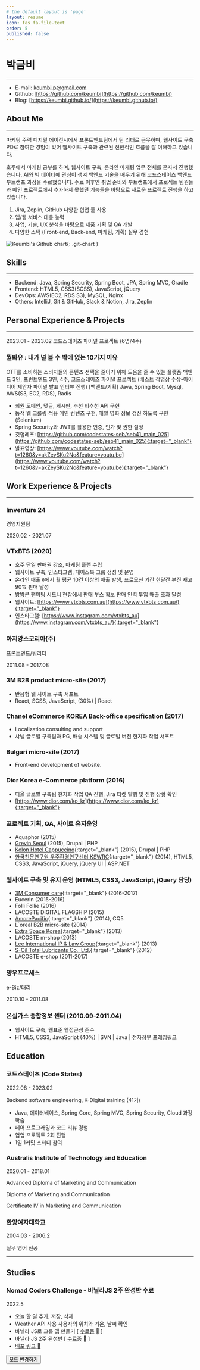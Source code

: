 ```yaml
---
# the default layout is 'page'
layout: resume
icon: fas fa-file-text
order: 5
published: false
---
```




# 박금비

---

- E-mail: [keumbi.p@gmail.com](mailto:keumbi.p@gmail.com)
- Github: [https://github.com/keumbi](https://github.com/keumbi)
- Blog: [https://keumbi.github.io/](https://keumbi.github.io/)


## About Me

---

마케팅 주력 디지털 에이전시에서 프론트엔드팀에서 팀 리더로 근무하며, 웹사이트 구축 PO로 참여한 경험이 있어 웹사이트 구축과 관련된 전반적인 흐름을 잘 이해하고 있습니다.

호주에서 마케팅 공부를 하며, 웹사이트 구축, 온라인 마케팅 업무 전체를 혼자서 진행했습니다. AI와 빅 데이터에 관심이 생겨 백엔드 기술을 배우기 위해 코드스테이츠 백엔드 부트캠프 과정을 수료했습니다. 수료 이후엔 취업 준비와 부트캠프에서 프로젝트 팀원들과 메인 프로젝트에서 추가하지 못했던 기능들을 바탕으로 새로운 프로젝트 진행을 하고 있습니다.

1. Jira, Zeplin, GitHub 다양한 협업 툴 사용
2. 앱/웹 서비스 대응 능력
3. 사업, 기술, UX 분석을 바탕으로 제품 기획 및 QA 개발
4. 다양한 스택 (Front-end, Back-end, 마케팅, 기획) 실무 경험


![Keumbi's Github chart](http://ghchart.rshah.org/keumbi){: .git-chart }


## Skills

---

- Backend: Java, Spring Security, Spring Boot, JPA, Spring MVC, Gradle
- Frontend: HTML5, CSS3(SCSS), JavaScript, jQuery
- DevOps: AWS(EC2, RDS S3), MySQL, Nginx
- Others: IntelliJ, Git & GitHub, Slack & Notion, Jira, Zeplin

## Personal Experience & Projects

---

2023.01 - 2023.02
코드스테이츠
파이널 프로젝트
(6명/4주)


### 뭘봐유 : 내가 널 볼 수 밖에 없는 10가지 이유

OTT를 소비하는 소비자들의 콘텐츠 선택을 줄이기 위해 도움을 줄 수 있는 플랫폼
백엔드 3인, 프런트엔드 3인, 4주, 코드스테이츠 파이널 프로젝트 (베스트 작명상 수상-아이디어 제안자 파이널 발표 인터뷰 진행)
[백엔드/기획] Java, Spring Boot, Mysql, AWS(S3, EC2, RDS), Radis
- 회원 도메인, 댓글, 게시판, 추천 비추천 API 구현
- 동적 웹 크롤링 적용 메인 컨텐츠 구현, 매일 영화 정보 갱신 하도록 구현(Selenium)
- Spring Security와 JWT를 활용한 인증, 인가 및 권한 설정
- 깃헙레포: [https://github.com/codestates-seb/seb41_main_025](https://github.com/codestates-seb/seb41_main_025){:target="_blank"}
- 발표영상: [https://www.youtube.com/watch?t=1260&v=akZeySKu2No&feature=youtu.be](https://www.youtube.com/watch?t=1260&v=akZeySKu2No&feature=youtu.be){:target="_blank"}

## Work Experience & Projects

---

### Imventure 24

경영지원팀

2020.02 - 2021.07

### VTxBTS (2020)

- 호주 단일 판매권 강조, 마케팅 플랜 수립
- 웹사이트 구축, 인스타그램, 페이스북 그룹 생성 및 운영
- 온라인 매출 `0`에서 월 평균 10건 이상의 매출 발생, 프로모션 기간 한달간 부진 재고 90% 판매 달성
- 방방콘 팬미팅 시드니 현장에서 판매 부스 확보 판매 인력 투입 매출 초과 달성
- 웹사이트: [https://www.vtxbts.com.au](https://www.vtxbts.com.au/){:target="_blank"}
- 인스타그램: [https://www.instagram.com/vtxbts_au](https://www.instagram.com/vtxbts_au/){:target="_blank"}




### 아지앙스코리아(주)

프론트엔드/팀리더

2011.08 - 2017.08

### 3M B2B product micro-site (2017)

- 반응형 웹 사이트 구축 서포트
- React, SCSS, JavaScript, (30%) | React

### Chanel eCommerce KOREA Back-office specification (2017)

- Localization consulting and support
- 샤넬 글로벌 구축팀과 PG, 배송 시스템 및 글로벌 버전 현지화 작업 서포트

### Bulgari micro-site (2017)

- Front-end development of website.

### Dior Korea e-Commerce platform (2016)

- 디올 글로벌 구축팀 현지화 작업 QA 진행, Jira 티켓 발행 및 진행 상황 확인
- [https://www.dior.com/ko_kr](https://www.dior.com/ko_kr){:target="_blank"}


### 프로젝트 기획, QA, 사이트 유지운영

- Aquaphor (2015)
- [Grevin Seoul](https://web.archive.org/web/20151113084915/http://www.grevin-seoul.com/ko) (2015), Drupal | PHP
- [Kolon Hotel Cappuccino](https://web.archive.org/web/20160617211242/http://hotelcappuccino.co.kr/){:target="_blank"} (2015), Drupal | PHP
- [한국천문연구원 우주환경연구센터 KSWRC](https://kswrc.kasi.re.kr/){:target="_blank"} (2014),  HTML5, CSS3, JavaScript, jQuery, jQuery UI | ASP.NET

### 웹사이트 구축 및 유지 운영 (HTML5, CSS3, JavaScript, jQuery 담당)

- [3M Consumer care](https://consumercare.3m.co.kr){:target="_blank"} (2016-2017)
- Eucerin (2015-2016)
- Folli Follie (2016)
- LACOSTE DIGITAL FLAGSHIP (2015)
- [AmorePacific](https://www.apgroup.com/){:target="_blank"} (2014), CQ5
- L`oreal B2B micro-site (2014)
- [Extra Space Korea](https://www.extraspaceasia.co.kr/){:target="_blank"} (2013)
- LACOSTE m-shop (2013)
- [Lee International IP & Law Group](https://www.leeinternational.com/){:target="_blank"} (2013)
- [S-Oil Total Lubricants Co., Ltd.](https://www.s-oil-total.com/){:target="_blank"} (2012)
- LACOSTE e-shop (2011-2017)



### 양우프로세스

e-Biz/대리

2010.10 - 2011.08

### 온실가스 종합정보 센터 (2010.09-2011.04)
- 웹사이트 구축, 웹표준 웹접근성 준수
- HTML5, CSS3, JavaScript (40%) | SVN | Java | 전자정부 프레임워크


## Education


### 코드스테이츠 (Code States)

2022.08 - 2023.02

Backend software engineering, K-Digital training (41기)

- Java, 데이터베이스, Spring Core, Spring MVC, Spring Security, Cloud  과정 학습
- 페어 프로그래밍과 코드 리뷰 경험
- 협업 프로젝트 2회 진행
- 1일 1커밋 스터디 참여


### Australis Institute of Technology and Education

2020.01 - 2018.01

Advanced Diploma of Marketing and Communication

Diploma of Marketing and Communication

Certificate IV in Marketing and Communication


### 한양여자대학교

2004.03 - 2006.2

실무 영어 전공


---

## Studies


### Nomad Coders Challenge - 바닐라JS 2주 완성반 수료

2022.5

- 오늘 할 일 추가, 저장, 삭제
- Weather API 사용 사용자의 위치와 기온, 날씨 확인
- 바닐라 JS로 크롬 앱 만들기  [ [수료증](https://pdfswitch.s3.ap-northeast-2.amazonaws.com/pdfswitch/d/2/2023-02/f7e687dd9dc34334b8d352e396c5c3b7/93133ae3-6ab5-4c36-bc04-5d28d299a18c) 📎  ]
- 바닐라 JS 2주 완성반  [ [수료증](https://pdfswitch.s3.ap-northeast-2.amazonaws.com/pdfswitch/d/2/2023-02/f7e687dd9dc34334b8d352e396c5c3b7/93133ae3-6ab5-4c36-bc04-5d28d299a18c) 📎  ]
- [배포 링크 📎](https://keumbi.github.io/momentum/)



<button class="mode-toggle btn" aria-label="Switch Mode">모드 변경하기</button>
